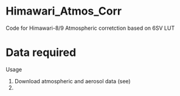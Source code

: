 # Himawari_Atmos_Corr
Code for Himawari-8/9 Atmospheric corretction based on 6SV LUT

# Data required


Usage
1. Download atmospheric and aerosol data (see)
2. 
